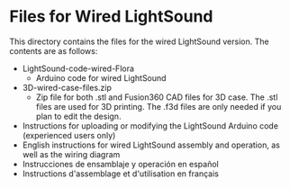 # Files for Wired LightSound
This directory contains the files for the wired LightSound version. The contents are as follows:
- LightSound-code-wired-Flora
    - Arduino code for wired LightSound
- 3D-wired-case-files.zip
    - Zip file for both .stl and Fusion360 CAD files for 3D case. The .stl files are used for 3D printing. The .f3d files are only needed if you plan to edit the design.
- Instructions for uploading or modifying the LightSound Arduino code (experienced users only)
- English instructions for wired LightSound assembly and operation, as well as the wiring diagram
- Instrucciones de ensamblaje y operación en español
- Instructions d'assemblage et d'utilisation en français